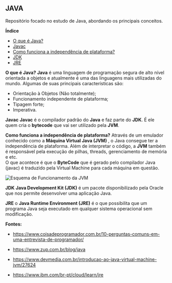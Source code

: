 

## **JAVA**

Repositório focado no estudo de Java, abordando os principais conceitos. 

**Índice** 

 - [O que é Java?](#what-is-java)
 - [Javac](#what-is-javac)
 - [Como funciona a independência de plataforma?](#independence)
 - [JDK](#jdk)
 - [JRE](#jre)

**<a name="what-is-java"></a>O que é Java?**
**Java** é uma linguagem de programação segura de alto nível orientada a objetos e atualmente é uma das linguagens mais utilizadas do mundo. 
Algumas de suas principais características são:

 - Orientação à Objetos (Não totalmente);
 - Funcionamento independente de plataforma;
 - Tipagem forte;
 - Imperativa.

**<a name="what-is-javac"></a>Javac**
**Javac** é o compilador padrão do **Java** e faz parte do **JDK**. É ele quem cria o **bytecode** que vai ser utilizado pela **JVM**.

**<a name="independence"></a>Como funciona a independência de plataforma?**
Através de um emulador conhecido como a **Máquina Virtual Java (JVM)** , o Java consegue ter a independência de plataforma. 
Além de interpretar o código, a **JVM** também é responsável pela execução de pilhas, threads, gerenciamento de memória e etc.  
O que acontece é que o **ByteCode** que é gerado pelo compilador Java (javac) é traduzido pela Virtual Machine para cada máquina em questão. 

![Esquema de Funcionamento da JVM](https://arquivo.devmedia.com.br/artigos/Allan_Romanato/JavaVirtualMachine/JavaVirtualMachine2.jpg)

 **<a name="jdk"></a> JDK**
**Java Development Kit (JDK)** é um pacote disponibilizado pela Oracle que nos permite desenvolver uma aplicação Java.

**<a name="jre"></a> JRE**
o **Java Runtime Environment (JRE)** é o que possibilita que um programa Java seja executado em qualquer sistema operacional sem modificação.


**Fontes:**

 - https://www.coisadeprogramador.com.br/10-perguntas-comuns-em-uma-entrevista-de-programador/
  
 - https://www.zup.com.br/blog/java
 - https://www.devmedia.com.br/introducao-ao-java-virtual-machine-jvm/27624
 - https://www.ibm.com/br-pt/cloud/learn/jre
